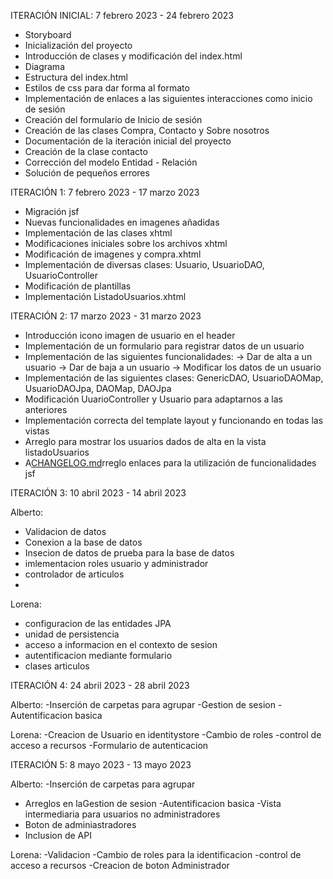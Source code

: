 ITERACIÓN INICIAL: 7 febrero 2023 - 24 febrero 2023

- Storyboard
- Inicialización del proyecto
- Introducción de clases y modificación del index.html
- Diagrama
- Estructura del index.html
- Estilos de css para dar forma al formato
- Implementación de enlaces a las siguientes interacciones como inicio de sesión
- Creación del formulario de Inicio de sesión
- Creación de las clases Compra, Contacto y Sobre nosotros
- Documentación de la iteración inicial del proyecto
- Creación de la clase contacto
- Corrección del modelo Entidad - Relación
- Solución de pequeños errores




ITERACIÓN 1: 7 febrero 2023 - 17 marzo 2023

- Migración jsf
- Nuevas funcionalidades en imagenes añadidas
- Implementación de las clases xhtml
- Modificaciones iniciales sobre los archivos xhtml
- Modificación de imagenes y compra.xhtml
- Implementación de diversas clases: Usuario, UsuarioDAO, UsuarioController
- Modificación de plantillas
- Implementación ListadoUsuarios.xhtml





ITERACIÓN 2: 17 marzo 2023 - 31 marzo 2023

- Introducción icono imagen de usuario en el header
- Implementación de un formulario para registrar datos de un usuario
- Implementación de las siguientes funcionalidades:
  -> Dar de alta a un usuario
  -> Dar de baja a un usuario
  -> Modificar los datos de un usuario
- Implementación de las siguientes clases: GenericDAO, UsuarioDAOMap, UsuarioDAOJpa, DAOMap, DAOJpa
- Modificación UuarioController y Usuario para adaptarnos a las anteriores
- Implementación correcta del template layout y funcionando en todas las vistas
- Arreglo para mostrar los usuarios dados de alta en la vista listadoUsuarios
- A[CHANGELOG.md](CHANGELOG.md)rreglo enlaces para la utilización de funcionalidades jsf 

ITERACIÓN 3: 10 abril 2023 - 14 abril 2023

Alberto:
- Validacion de datos
- Conexion a la base de datos
- Insecion de datos de prueba para la base de datos
- imlementacion roles usuario y administrador
- controlador de articulos
- 
Lorena:
- configuracion de las entidades JPA
- unidad de persistencia
- acceso a informacion en el contexto de sesion
- autentificacion mediante formulario
- clases articulos


ITERACIÓN 4: 24 abril 2023 - 28 abril 2023

Alberto:
-Inserción de carpetas para agrupar
-Gestion de sesion
-Autentificacion basica

Lorena:
-Creacion de Usuario en identitystore
-Cambio de roles
-control de acceso a recursos
-Formulario de autenticacion

ITERACIÓN 5: 8 mayo 2023 - 13 mayo 2023

Alberto:
-Inserción de carpetas para agrupar
- Arreglos en laGestion de sesion
-Autentificacion basica
-Vista intermediaria para usuarios no administradores
- Boton de adminiastradores
- Inclusion de API


Lorena:
-Validacion
-Cambio de roles para la identificacion
-control de acceso a recursos
-Creacion de boton Administrador